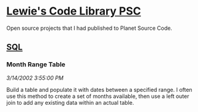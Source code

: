 # [Lewie's Code Library PSC](../../README.md)

Open source projects that I had published to Planet Source Code.

## [SQL](../README.md)

### Month Range Table

*3/14/2002 3:55:00 PM*

Build a table and populate it with dates between a specified range. I often use this method to create a set of months available, then use a left outer join to add any existing data within an actual table.


